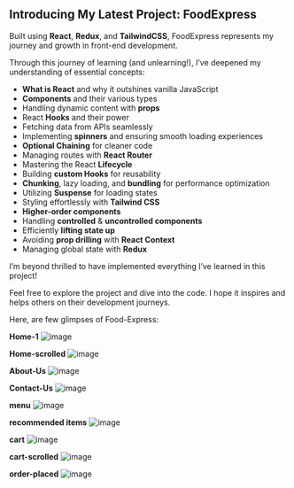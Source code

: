 
## Introducing My Latest Project: FoodExpress

Built using **React**, **Redux**, and **TailwindCSS**, FoodExpress represents my journey and growth in front-end development.

Through this journey of learning (and unlearning!), I’ve deepened my understanding of essential concepts:

- **What is React** and why it outshines vanilla JavaScript
- **Components** and their various types
- Handling dynamic content with **props**
- React **Hooks** and their power
- Fetching data from APIs seamlessly
- Implementing **spinners** and ensuring smooth loading experiences
- **Optional Chaining** for cleaner code
- Managing routes with **React Router**
- Mastering the React **Lifecycle**
- Building **custom Hooks** for reusability
- **Chunking**, lazy loading, and **bundling** for performance optimization
- Utilizing **Suspense** for loading states
- Styling effortlessly with **Tailwind CSS**
- **Higher-order components**
- Handling **controlled** & **uncontrolled components**
- Efficiently **lifting state up**
- Avoiding **prop drilling** with **React Context**
- Managing global state with **Redux**

I’m beyond thrilled to have implemented everything I’ve learned in this project!

Feel free to explore the project and dive into the code. I hope it inspires and helps others on their development journeys.

Here, are few glimpses of Food-Express:

**Home-1**
![image](https://github.com/user-attachments/assets/59d8c9d2-4d29-4e5d-bb0c-f9af1aae09ec)

**Home-scrolled**
![image](https://github.com/user-attachments/assets/a33f9e3d-d5fc-4844-886d-5273b2e85863)

**About-Us**
![image](https://github.com/user-attachments/assets/7a1ee6a7-4858-4a79-9959-d81ffd053dc6)

**Contact-Us**
![image](https://github.com/user-attachments/assets/b28d1c14-a679-463c-b558-f408fbc30ab3)

**menu** 
![image](https://github.com/user-attachments/assets/fcb6c4eb-8a61-478a-9cc8-6708fc5fe643)

**recommended items**
![image](https://github.com/user-attachments/assets/bf25a2c4-f8c2-4665-9a17-ac4ccf6bc520)

**cart**
![image](https://github.com/user-attachments/assets/501bf824-fbb3-445c-a4e2-6d3553ca9e21)

**cart-scrolled**
![image](https://github.com/user-attachments/assets/b6107a9a-4ca7-47af-9706-ce62ed8bcf47)

**order-placed**
![image](https://github.com/user-attachments/assets/620bac08-4d12-46a3-bf05-c8582f06304a)




